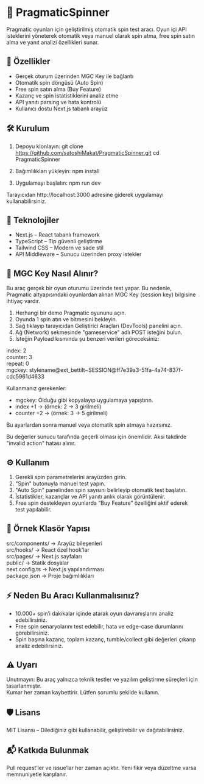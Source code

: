 # 🎰 PragmaticSpinner

Pragmatic oyunları için geliştirilmiş otomatik spin test aracı. Oyun içi API isteklerini yöneterek otomatik veya manuel olarak spin atma, free spin satın alma ve yanıt analizi özellikleri sunar.

## 🚀 Özellikler
- Gerçek oturum üzerinden MGC Key ile bağlantı
- Otomatik spin döngüsü (Auto Spin)
- Free spin satın alma (Buy Feature)
- Kazanç ve spin istatistiklerini analiz etme
- API yanıtı parsing ve hata kontrolü
- Kullanıcı dostu Next.js tabanlı arayüz

## 🛠️ Kurulum
1. Depoyu klonlayın:
git clone https://github.com/satoshiMakat/PragmaticSpinner.git
cd PragmaticSpinner

2. Bağımlılıkları yükleyin:
npm install

3. Uygulamayı başlatın:
npm run dev

Tarayıcıdan http://localhost:3000 adresine giderek uygulamayı kullanabilirsiniz.

## 🧩 Teknolojiler
- Next.js – React tabanlı framework
- TypeScript – Tip güvenli geliştirme
- Tailwind CSS – Modern ve sade stil
- API Middleware – Sunucu üzerinden proxy istekler

## 🔑 MGC Key Nasıl Alınır?
Bu araç gerçek bir oyun oturumu üzerinde test yapar. Bu nedenle, Pragmatic altyapısındaki oyunlardan alınan MGC Key (session key) bilgisine ihtiyaç vardır.

1. Herhangi bir demo Pragmatic oyununu açın.
2. Oyunda 1 spin atın ve bitmesini bekleyin.
3. Sağ tıklayıp tarayıcıdan Geliştirici Araçları (DevTools) panelini açın.
4. Ağ (Network) sekmesinde "gameservice" adlı POST isteğini bulun.
5. İsteğin Payload kısmında şu benzeri verileri göreceksiniz:

index: 2  
counter: 3  
repeat: 0  
mgckey: stylename@ext_bettilt~SESSION@ff7e39a3-51fa-4a74-837f-cdc5961d4633  

Kullanmanız gerekenler:
- mgckey: Olduğu gibi kopyalayıp uygulamaya yapıştırın.
- index +1 → (örnek: 2 → 3 girilmeli)
- counter +2 → (örnek: 3 → 5 girilmeli)

Bu ayarlardan sonra manuel veya otomatik spin atmaya hazırsınız.

Bu değerler sunucu tarafında geçerli olması için önemlidir. Aksi takdirde "invalid action" hatası alınır.

## ⚙️ Kullanım
1. Gerekli spin parametrelerini arayüzden girin.
2. "Spin" butonuyla manuel test yapın.
3. "Auto Spin" panelinden spin sayısını belirleyip otomatik test başlatın.
4. İstatistikler, kazançlar ve API yanıtı anlık olarak görüntülenir.
5. Free spin destekleyen oyunlarda “Buy Feature” özelliğini aktif ederek test yapılabilir.

## 📂 Örnek Klasör Yapısı
src/components/           → Arayüz bileşenleri  
src/hooks/                → React özel hook'lar  
src/pages/                → Next.js sayfaları  
public/                   → Statik dosyalar  
next.config.ts            → Next.js yapılandırması  
package.json              → Proje bağımlılıkları

## ⚡ Neden Bu Aracı Kullanmalısınız?
- 10.000+ spin’i dakikalar içinde atarak oyun davranışlarını analiz edebilirsiniz.
- Free spin senaryolarını test edebilir, hata ve edge-case durumlarını görebilirsiniz.
- Spin başına kazanç, toplam kazanç, tumble/collect gibi değerleri çıkarıp analiz edebilirsiniz.

## ⚠️ Uyarı
Unutmayın: Bu araç yalnızca teknik testler ve yazılım geliştirme süreçleri için tasarlanmıştır.  
Kumar her zaman kaybettirir. Lütfen sorumlu şekilde kullanın.

## 🛡️ Lisans
MIT Lisansı – Dilediğiniz gibi kullanabilir, geliştirebilir ve dağıtabilirsiniz.

## 📬 Katkıda Bulunmak
Pull request’ler ve issue’lar her zaman açıktır. Yeni fikir veya düzeltme varsa memnuniyetle karşılanır.
